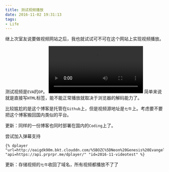 ```yaml
---
title: 测试视频播放
date: 2016-11-02 19:31:13
tags:
- Life
---
```

继上次室友说要做视频网站之后，我也就试试可不可在这个网站上实现视频播放。
<!-- more -->
测试视频是`EVA`的`OP`。
<video src="http://oaigdk90m.bkt.clouddn.com/%5BOZC%5DNeon%20Genesis%20Evangelion%20Platinum%20Clean%20OP.mkv" controls="controls">
Your browser does not support the video tag.
</video>
简单来说就是直接写`HTML`标签，能不能正常播放就取决于浏览器的解码能力了。

比较尴尬的是这个博客是托管在`Github`上，但是视频源地址是`七牛`上。考虑要不要把这个博客搬回国内类似的平台。

更新：同样的一份博客也同时部署在国内的`Coding`上了。

尝试加入弹幕支持
```
{% dplayer "url=http://oaigdk90m.bkt.clouddn.com/%5BOZC%5DNeon%20Genesis%20Evangelion%20Platinum%20Clean%20OP.mkv" "api=https://api.prprpr.me/dplayer/" "id=2016-11-videotest" %}
```
更新：存储视频的`七牛`收回了域名，所有视频都播放不了了
